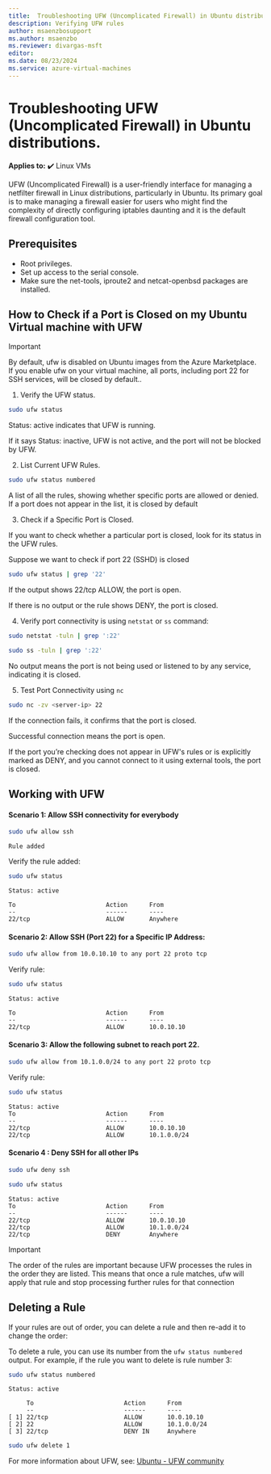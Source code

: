 ```yaml
---
title:  Troubleshooting UFW (Uncomplicated Firewall) in Ubuntu distribution.
description: Verifying UFW rules
author: msaenzbosupport
ms.author: msaenzbo
ms.reviewer: divargas-msft
editor: 
ms.date: 08/23/2024
ms.service: azure-virtual-machines
---
```


# Troubleshooting UFW (Uncomplicated Firewall) in Ubuntu distributions.

**Applies to:** :heavy_check_mark: Linux VMs

UFW (Uncomplicated Firewall) is a user-friendly interface for managing a netfilter firewall in Linux distributions, particularly in Ubuntu. Its primary goal is to make managing a firewall easier for users who might find the complexity of directly configuring iptables daunting and it is the default firewall configuration tool.

## Prerequisites

- Root privileges.
- Set up access to the serial console.
- Make sure the net-tools, iproute2 and netcat-openbsd packages are installed.

## How to Check if a Port is Closed on my Ubuntu Virtual machine with UFW

> [!IMPORTANT]  
> By default, ufw is disabled on Ubuntu images from the Azure Marketplace. If you enable ufw on your virtual machine, all ports, including port 22 for SSH services, will be closed by default..

1. Verify the UFW status.

```bash
sudo ufw status
```

Status: active indicates that UFW is running.

If it says Status: inactive, UFW is not active, and the port will not be blocked by UFW.


2. List Current UFW Rules.

```bash
sudo ufw status numbered
```

A list of all the rules, showing whether specific ports are allowed or denied. If a port does not appear in the list, it is closed by default


3. Check if a Specific Port is Closed.

If you want to check whether a particular port is closed, look for its status in the UFW rules.

Suppose we want to check if port 22 (SSHD) is closed

```bash
sudo ufw status | grep '22'
```

If the output shows 22/tcp ALLOW, the port is open.

If there is no output or the rule shows DENY, the port is closed.

4. Verify port connectivity is using `netstat` or `ss` command:

```bash
sudo netstat -tuln | grep ':22'
``` 

```bash
sudo ss -tuln | grep ':22'
```

No output means the port is not being used or listened to by any service, indicating it is closed.

5. Test Port Connectivity using `nc`

```bash
sudo nc -zv <server-ip> 22
```

If the connection fails, it confirms that the port is closed.

Successful connection means the port is open.

If the port you’re checking does not appear in UFW's rules or is explicitly marked as DENY, and you cannot connect to it using external tools, the port is closed.


## Working with UFW

#### Scenario 1: Allow SSH connectivity for everybody

```bash
sudo ufw allow ssh
```
```output
Rule added
```
Verify the rule added:

```bash
sudo ufw status
```

```output
Status: active

To                         Action      From
--                         ------      ----
22/tcp                     ALLOW       Anywhere                  
```

#### Scenario 2: Allow SSH (Port 22) for a Specific IP Address:

```bash
sudo ufw allow from 10.0.10.10 to any port 22 proto tcp
```

Verify rule:

```bash
sudo ufw status
```

```output
Status: active

To                         Action      From
--                         ------      ----
22/tcp                     ALLOW       10.0.10.10             
```


#### Scenario 3: Allow the following subnet to reach port 22.


```bash
sudo ufw allow from 10.1.0.0/24 to any port 22 proto tcp
```

Verify rule:

```bash
sudo ufw status
```

```output
Status: active
To                         Action      From
--                         ------      ----
22/tcp                     ALLOW       10.0.10.10             
22/tcp                     ALLOW       10.1.0.0/24 
```

#### Scenario 4 : Deny SSH for all other IPs

```bash
sudo ufw deny ssh
```

```bash
sudo ufw status
```

```output
Status: active
To                         Action      From
--                         ------      ----
22/tcp                     ALLOW       10.0.10.10             
22/tcp                     ALLOW       10.1.0.0/24          
22/tcp                     DENY        Anywhere                     
```

> [!IMPORTANT]  
> The order of the rules are important because UFW processes the rules in the order they are listed. This means that once a rule matches, ufw will apply that rule and stop processing further rules for that connection


## Deleting a Rule

If your rules are out of order, you can delete a rule and then re-add it to change the order:

To delete a rule, you can use its number from the `ufw status numbered` output. For example, if the rule you want to delete is rule number 3:

```bash
sudo ufw status numbered
```

```output
Status: active

     To                         Action      From
     --                         ------      ----
[ 1] 22/tcp                     ALLOW       10.0.10.10             
[ 2] 22                         ALLOW       10.1.0.0/24 
[ 3] 22/tcp                     DENY IN     Anywhere  
```

```bash
sudo ufw delete 1
```

For more information about UFW, see: [Ubuntu - UFW community](https://help.ubuntu.com/community/UFW)

